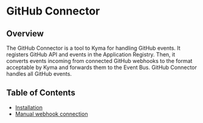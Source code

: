 # GitHub Connector

## Overview

The GitHub Connector is a tool to Kyma for handling GitHub events. It registers GitHub API and events in the Application Registry. Then, it converts events incoming from connected GitHub webhooks to the format acceptable by Kyma and forwards them to the Event Bus. GitHub Connector handles all GitHub events.

## Table of Contents

- [Installation](installation.md)
- [Manual webhook connection](manual_connection.md)
